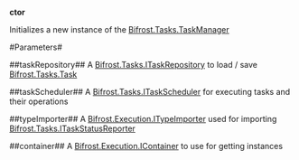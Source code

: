 **ctor**

Initializes a new instance of the [Bifrost.Tasks.TaskManager](Bifrost.Tasks.TaskManager)

#Parameters#


##taskRepository##
A [Bifrost.Tasks.ITaskRepository](Bifrost.Tasks.ITaskRepository) to load / save [Bifrost.Tasks.Task](Bifrost.Tasks.Task)

##taskScheduler##
A [Bifrost.Tasks.ITaskScheduler](Bifrost.Tasks.ITaskScheduler) for executing tasks and their operations

##typeImporter##
A [Bifrost.Execution.ITypeImporter](Bifrost.Execution.ITypeImporter) used for importing [Bifrost.Tasks.ITaskStatusReporter](Bifrost.Tasks.ITaskStatusReporter)

##container##
A [Bifrost.Execution.IContainer](Bifrost.Execution.IContainer) to use for getting instances
